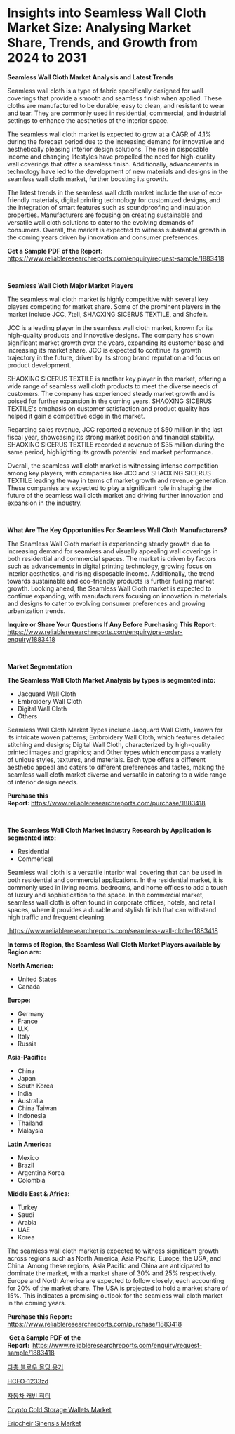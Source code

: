 <p><h1>Insights into Seamless Wall Cloth Market Size: Analysing Market Share, Trends, and Growth from 2024 to 2031</h1></p><p><strong>Seamless Wall Cloth Market Analysis and Latest Trends</strong></p>
<p><p>Seamless wall cloth is a type of fabric specifically designed for wall coverings that provide a smooth and seamless finish when applied. These cloths are manufactured to be durable, easy to clean, and resistant to wear and tear. They are commonly used in residential, commercial, and industrial settings to enhance the aesthetics of the interior space.</p><p>The seamless wall cloth market is expected to grow at a CAGR of 4.1% during the forecast period due to the increasing demand for innovative and aesthetically pleasing interior design solutions. The rise in disposable income and changing lifestyles have propelled the need for high-quality wall coverings that offer a seamless finish. Additionally, advancements in technology have led to the development of new materials and designs in the seamless wall cloth market, further boosting its growth.</p><p>The latest trends in the seamless wall cloth market include the use of eco-friendly materials, digital printing technology for customized designs, and the integration of smart features such as soundproofing and insulation properties. Manufacturers are focusing on creating sustainable and versatile wall cloth solutions to cater to the evolving demands of consumers. Overall, the market is expected to witness substantial growth in the coming years driven by innovation and consumer preferences.</p></p>
<p><strong>Get a Sample PDF of the Report:&nbsp;</strong> <a href="https://www.reliableresearchreports.com/enquiry/request-sample/1883418">https://www.reliableresearchreports.com/enquiry/request-sample/1883418</a></p>
<p>&nbsp;</p>
<p><strong>Seamless Wall Cloth Major Market Players</strong></p>
<p><p>The seamless wall cloth market is highly competitive with several key players competing for market share. Some of the prominent players in the market include JCC, 7teli, SHAOXING SICERUS TEXTILE, and Shofeir.</p><p>JCC is a leading player in the seamless wall cloth market, known for its high-quality products and innovative designs. The company has shown significant market growth over the years, expanding its customer base and increasing its market share. JCC is expected to continue its growth trajectory in the future, driven by its strong brand reputation and focus on product development.</p><p>SHAOXING SICERUS TEXTILE is another key player in the market, offering a wide range of seamless wall cloth products to meet the diverse needs of customers. The company has experienced steady market growth and is poised for further expansion in the coming years. SHAOXING SICERUS TEXTILE's emphasis on customer satisfaction and product quality has helped it gain a competitive edge in the market.</p><p>Regarding sales revenue, JCC reported a revenue of $50 million in the last fiscal year, showcasing its strong market position and financial stability. SHAOXING SICERUS TEXTILE recorded a revenue of $35 million during the same period, highlighting its growth potential and market performance.</p><p>Overall, the seamless wall cloth market is witnessing intense competition among key players, with companies like JCC and SHAOXING SICERUS TEXTILE leading the way in terms of market growth and revenue generation. These companies are expected to play a significant role in shaping the future of the seamless wall cloth market and driving further innovation and expansion in the industry.</p></p>
<p>&nbsp;</p>
<p><strong>What Are The Key Opportunities For Seamless Wall Cloth Manufacturers?</strong></p>
<p><p>The Seamless Wall Cloth market is experiencing steady growth due to increasing demand for seamless and visually appealing wall coverings in both residential and commercial spaces. The market is driven by factors such as advancements in digital printing technology, growing focus on interior aesthetics, and rising disposable income. Additionally, the trend towards sustainable and eco-friendly products is further fueling market growth. Looking ahead, the Seamless Wall Cloth market is expected to continue expanding, with manufacturers focusing on innovation in materials and designs to cater to evolving consumer preferences and growing urbanization trends.</p></p>
<p><strong>Inquire or Share Your Questions If Any Before Purchasing This Report:</strong> <a href="https://www.reliableresearchreports.com/enquiry/pre-order-enquiry/1883418">https://www.reliableresearchreports.com/enquiry/pre-order-enquiry/1883418</a></p>
<p>&nbsp;</p>
<p><strong>Market Segmentation</strong></p>
<p><strong>The Seamless Wall Cloth Market Analysis by types is segmented into:</strong></p>
<p><ul><li>Jacquard Wall Cloth</li><li>Embroidery Wall Cloth</li><li>Digital Wall Cloth</li><li>Others</li></ul></p>
<p><p>Seamless Wall Cloth Market Types include Jacquard Wall Cloth, known for its intricate woven patterns; Embroidery Wall Cloth, which features detailed stitching and designs; Digital Wall Cloth, characterized by high-quality printed images and graphics; and Other types which encompass a variety of unique styles, textures, and materials. Each type offers a different aesthetic appeal and caters to different preferences and tastes, making the seamless wall cloth market diverse and versatile in catering to a wide range of interior design needs.</p></p>
<p><strong>Purchase this Report:&nbsp;</strong><a href="https://www.reliableresearchreports.com/purchase/1883418">https://www.reliableresearchreports.com/purchase/1883418</a></p>
<p>&nbsp;</p>
<p><strong>The Seamless Wall Cloth Market Industry Research by Application is segmented into:</strong></p>
<p><ul><li>Residential</li><li>Commerical</li></ul></p>
<p><p>Seamless wall cloth is a versatile interior wall covering that can be used in both residential and commercial applications. In the residential market, it is commonly used in living rooms, bedrooms, and home offices to add a touch of luxury and sophistication to the space. In the commercial market, seamless wall cloth is often found in corporate offices, hotels, and retail spaces, where it provides a durable and stylish finish that can withstand high traffic and frequent cleaning.</p></p>
<p><a href="https://www.reliableresearchreports.com/seamless-wall-cloth-r1883418">&nbsp;https://www.reliableresearchreports.com/seamless-wall-cloth-r1883418</a></p>
<p><strong>In terms of Region, the Seamless Wall Cloth Market Players available by Region are:</strong></p>
<p>
    <p> <strong> North America: </strong>
        <ul>
            <li>United States</li>
            <li>Canada</li>
        </ul>
        </p> 
    <p> <strong> Europe: </strong>
        <ul>
            <li>Germany</li>
            <li>France</li>
            <li>U.K.</li>
            <li>Italy</li>
            <li>Russia</li>
        </ul>
        </p> 
    <p> <strong> Asia-Pacific: </strong>
        <ul>
            <li>China</li>
            <li>Japan</li>
            <li>South Korea</li>
            <li>India</li>
            <li>Australia</li>
            <li>China Taiwan</li>
            <li>Indonesia</li>
            <li>Thailand</li>
            <li>Malaysia</li>
        </ul>
        </p> 
    <p> <strong> Latin America: </strong>
        <ul>
            <li>Mexico</li>
            <li>Brazil</li>
            <li>Argentina Korea</li>
            <li>Colombia</li>
        </ul>
        </p> 
    <p> <strong> Middle East & Africa: </strong>
        <ul>
            <li>Turkey</li>
            <li>Saudi</li>
            <li>Arabia</li>
            <li>UAE</li>
            <li>Korea</li>
        </ul>
    </p>
    </p>
<p><p>The seamless wall cloth market is expected to witness significant growth across regions such as North America, Asia Pacific, Europe, the USA, and China. Among these regions, Asia Pacific and China are anticipated to dominate the market, with a market share of 30% and 25% respectively. Europe and North America are expected to follow closely, each accounting for 20% of the market share. The USA is projected to hold a market share of 15%. This indicates a promising outlook for the seamless wall cloth market in the coming years.</p></p>
<p><strong>Purchase this Report: </strong><a href="https://www.reliableresearchreports.com/purchase/1883418">https://www.reliableresearchreports.com/purchase/1883418</a></p>
<p>&nbsp;<strong>Get a Sample PDF of the Report:&nbsp;&nbsp;</strong><a href="https://www.reliableresearchreports.com/enquiry/request-sample/1883418">https://www.reliableresearchreports.com/enquiry/request-sample/1883418</a></p>
<p><strong></strong></p>
<p><p><a href="https://github.com/amuji413411/Market-Research-Report-List-1/blob/main/5749120151948.md">다층 블로우 몰딩 용기</a></p><p><a href="https://github.com/vtbvgl20191192/Market-Research-Report-List-2/blob/main/7456121144211.md">HCFO-1233zd</a></p><p><a href="https://github.com/msujons1512/Market-Research-Report-List-1/blob/main/3182940151947.md">자동차 캐빈 히터</a></p><p><a href="https://github.com/dmmanir420/Market-Research-Report-List-1/blob/main/crypto-cold-storage-wallets-market.md">Crypto Cold Storage Wallets Market</a></p><p><a href="https://github.com/pennyaldbrittonh658/Market-Research-Report-List-1/blob/main/eriocheir-sinensis-market.md">Eriocheir Sinensis Market</a></p></p>